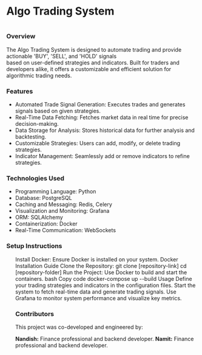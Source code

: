 <h1>Algo Trading System<h1/>
<h3>Overview</h3>
The Algo Trading System is designed to automate trading and provide actionable 'BUY', 'SELL', and 'HOLD' signals <br> based on user-defined strategies and indicators. Built for traders and developers alike, it offers a customizable and efficient solution for algorithmic trading needs.

<h3>Features</h3>
<ul>
<li>Automated Trade Signal Generation: Executes trades and generates signals based on given strategies.</li>
<li>Real-Time Data Fetching: Fetches market data in real time for precise decision-making.</li>
<li>Data Storage for Analysis: Stores historical data for further analysis and backtesting.</li>
<li>Customizable Strategies: Users can add, modify, or delete trading strategies.</li>
<li>Indicator Management: Seamlessly add or remove indicators to refine strategies.</li>
</ul>

<h3>Technologies Used</h3>
<ul>
<li>Programming Language: Python</li>
<li>Database: PostgreSQL</li>
<li>Caching and Messaging: Redis, Celery</li>
<li>Visualization and Monitoring: Grafana</li>
<li>ORM: SQLAlchemy</li>
<li>Containerization: Docker</li>
<li>Real-Time Communication: WebSockets</li>
  </ul>
<h3>Setup Instructions</h3>
<ul>
Install Docker: Ensure Docker is installed on your system.
Docker Installation Guide
Clone the Repository:
git clone [repository-link]
cd [repository-folder]
Run the Project: Use Docker to build and start the containers.
bash
Copy code
docker-compose up --build
Usage
Define your trading strategies and indicators in the configuration files.
Start the system to fetch real-time data and generate trading signals.
Use Grafana to monitor system performance and visualize key metrics.
<h3>Contributors</h3>
This project was co-developed and engineered by:


<b>Nandish:</b> Finance professional and backend developer.
<b>Namit:</b> Finance professional and backend developer.
